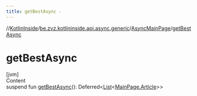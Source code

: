 ```yaml
---
title: getBestAsync -
---
```

//[KotlinInside](../../index.md)/[be.zvz.kotlininside.api.async.generic](../index.md)/[AsyncMainPage](index.md)/[getBestAsync](get-best-async.md)



# getBestAsync  
[jvm]  
Content  
suspend fun [getBestAsync](get-best-async.md)(): Deferred<[List](https://kotlinlang.org/api/latest/jvm/stdlib/kotlin.collections/-list/index.html)<[MainPage.Article](../../be.zvz.kotlininside.api.generic/-main-page/-article/index.md)>>  



